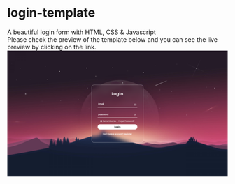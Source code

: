 # login-template
A beautiful login form with HTML, CSS &amp; Javascript<br>
Please check the preview of the template below and you can see the live preview by clicking on the link.
<br>
![alt text](https://github.com/hoseinabedi/login-template/blob/main/assets/images/final.png?raw=true)
